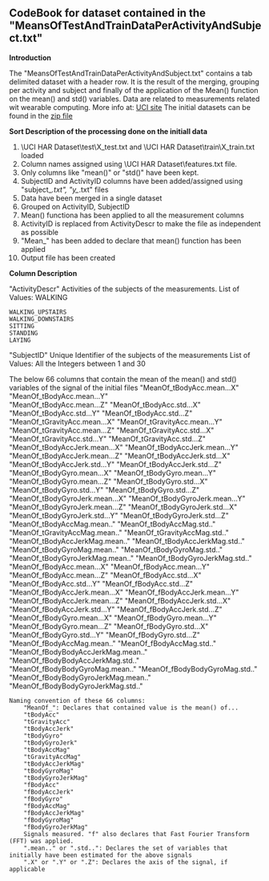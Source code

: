 ## CodeBook for dataset contained in the "MeansOfTestAndTrainDataPerActivityAndSubject.txt"

<b>Introduction</b>

The "MeansOfTestAndTrainDataPerActivityAndSubject.txt" contains a tab delimited dataset with a header row.
It is the result of the merging, grouping per activity and subject and finally of the application of the Mean() function on the mean() and std() variables.
Data are related to measurements related wit wearable computing. 
More info at: <a href="http://archive.ics.uci.edu/ml/datasets/Human+Activity+Recognition+Using+Smartphones">UCI site</a>
The initial datasets can be found in the <a href="https://d396qusza40orc.cloudfront.net/getdata%2Fprojectfiles%2FUCI%20HAR%20Dataset.zip">zip file</a> 

<b>Sort Description of the processing done on the initiall data</b>

1. \UCI HAR Dataset\test\X_test.txt and \UCI HAR Dataset\train\X_train.txt loaded
2. Column names assigned using \UCI HAR Dataset\features.txt file. 
3. Only columns like "mean()" or "std()" have been kept.
4. SubjectID and ActivityID columns have been added/assigned using "subject_*.txt", "y_*.txt" files
5. Data have been merged in a single dataset
6. Grouped on ActivityID, SubjectID
7. Mean() functiona has been applied to all the measurement columns
8. ActivityID is replaced from ActivityDescr to make the file as independent as possible
9. "Mean_" has been added to declare that mean() function has been applied
10. Output file has been created

<b>Column Description</b>

"ActivityDescr"
	Activities of the subjects of the measurements.
	List of Values: 
	WALKING

	WALKING_UPSTAIRS
	WALKING_DOWNSTAIRS
	SITTING
	STANDING
	LAYING
 

"SubjectID"
	Unique Identifier of the subjects of the measurements
	List of Values: All the Integers between 1 and 30

The below 66 columns that contain the mean of the mean() and std() variables of the signal of the initial files
"MeanOf_tBodyAcc.mean...X"           "MeanOf_tBodyAcc.mean...Y"          
"MeanOf_tBodyAcc.mean...Z"           "MeanOf_tBodyAcc.std...X"           
"MeanOf_tBodyAcc.std...Y"            "MeanOf_tBodyAcc.std...Z"           
"MeanOf_tGravityAcc.mean...X"        "MeanOf_tGravityAcc.mean...Y"       
"MeanOf_tGravityAcc.mean...Z"        "MeanOf_tGravityAcc.std...X"        
"MeanOf_tGravityAcc.std...Y"         "MeanOf_tGravityAcc.std...Z"        
"MeanOf_tBodyAccJerk.mean...X"       "MeanOf_tBodyAccJerk.mean...Y"      
"MeanOf_tBodyAccJerk.mean...Z"       "MeanOf_tBodyAccJerk.std...X"       
"MeanOf_tBodyAccJerk.std...Y"        "MeanOf_tBodyAccJerk.std...Z"       
"MeanOf_tBodyGyro.mean...X"          "MeanOf_tBodyGyro.mean...Y"         
"MeanOf_tBodyGyro.mean...Z"          "MeanOf_tBodyGyro.std...X"          
"MeanOf_tBodyGyro.std...Y"           "MeanOf_tBodyGyro.std...Z"          
"MeanOf_tBodyGyroJerk.mean...X"      "MeanOf_tBodyGyroJerk.mean...Y"     
"MeanOf_tBodyGyroJerk.mean...Z"      "MeanOf_tBodyGyroJerk.std...X"      
"MeanOf_tBodyGyroJerk.std...Y"       "MeanOf_tBodyGyroJerk.std...Z"      
"MeanOf_tBodyAccMag.mean.."          "MeanOf_tBodyAccMag.std.."          
"MeanOf_tGravityAccMag.mean.."       "MeanOf_tGravityAccMag.std.."       
"MeanOf_tBodyAccJerkMag.mean.."      "MeanOf_tBodyAccJerkMag.std.."      
"MeanOf_tBodyGyroMag.mean.."         "MeanOf_tBodyGyroMag.std.."         
"MeanOf_tBodyGyroJerkMag.mean.."     "MeanOf_tBodyGyroJerkMag.std.."     
"MeanOf_fBodyAcc.mean...X"           "MeanOf_fBodyAcc.mean...Y"          
"MeanOf_fBodyAcc.mean...Z"           "MeanOf_fBodyAcc.std...X"           
"MeanOf_fBodyAcc.std...Y"            "MeanOf_fBodyAcc.std...Z"           
"MeanOf_fBodyAccJerk.mean...X"       "MeanOf_fBodyAccJerk.mean...Y"      
"MeanOf_fBodyAccJerk.mean...Z"       "MeanOf_fBodyAccJerk.std...X"       
"MeanOf_fBodyAccJerk.std...Y"        "MeanOf_fBodyAccJerk.std...Z"       
"MeanOf_fBodyGyro.mean...X"          "MeanOf_fBodyGyro.mean...Y"         
"MeanOf_fBodyGyro.mean...Z"          "MeanOf_fBodyGyro.std...X"          
"MeanOf_fBodyGyro.std...Y"           "MeanOf_fBodyGyro.std...Z"          
"MeanOf_fBodyAccMag.mean.."          "MeanOf_fBodyAccMag.std.."          
"MeanOf_fBodyBodyAccJerkMag.mean.."  "MeanOf_fBodyBodyAccJerkMag.std.."  
"MeanOf_fBodyBodyGyroMag.mean.."     "MeanOf_fBodyBodyGyroMag.std.."     
"MeanOf_fBodyBodyGyroJerkMag.mean.." "MeanOf_fBodyBodyGyroJerkMag.std.." 
	
	Naming convention of these 66 columns:
		"MeanOf_": Declares that contained value is the mean() of...
		"tBodyAcc"
		"tGravityAcc"
		"tBodyAccJerk"
		"tBodyGyro"
		"tBodyGyroJerk"
		"tBodyAccMag"
		"tGravityAccMag"
		"tBodyAccJerkMag"
		"tBodyGyroMag"
		"tBodyGyroJerkMag"
		"fBodyAcc"
		"fBodyAccJerk"
		"fBodyGyro"
		"fBodyAccMag"
		"fBodyAccJerkMag"
		"fBodyGyroMag"
		"fBodyGyroJerkMag"
		Signals measured. "f" also declares that Fast Fourier Transform (FFT) was applied.
		".mean.." or ".std..": Declares the set of variables that initially have been estimated for the above signals
		".X" or ".Y" or ".Z": Declares the axis of the signal, if applicable   

